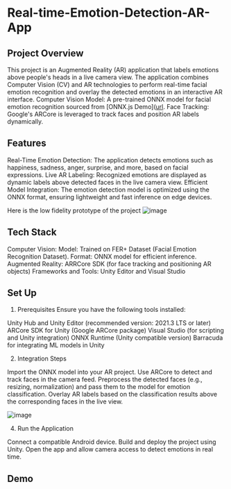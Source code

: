 # Real-time-Emotion-Detection-AR-App

## Project Overview
This project is an Augmented Reality (AR) application that labels emotions above people's heads in a live camera view. The application combines Computer Vision (CV) and AR technologies to perform real-time facial emotion recognition and overlay the detected emotions in an interactive AR interface.
Computer Vision Model: A pre-trained ONNX model for facial emotion recognition sourced from [ONNX.js Demo]([url](https://microsoft.github.io/onnxjs-demo/#/ ).
Face Tracking: Google's ARCore is leveraged to track faces and position AR labels dynamically.


## Features
Real-Time Emotion Detection: The application detects emotions such as happiness, sadness, anger, surprise, and more, based on facial expressions.
Live AR Labeling: Recognized emotions are displayed as dynamic labels above detected faces in the live camera view.
Efficient Model Integration: The emotion detection model is optimized using the ONNX format, ensuring lightweight and fast inference on edge devices.

Here is the low fidelity prototype of the project
![image](https://github.com/user-attachments/assets/fa2c85c4-7fca-4db0-b148-560b035a1436)


## Tech Stack
Computer Vision:
Model: Trained on FER+ Dataset (Facial Emotion Recognition Dataset).
Format: ONNX model for efficient inference.
Augmented Reality:
ARRCore SDK (for face tracking and positioning AR objects)
Frameworks and Tools:
Unity Editor and Visual Studio

## Set Up

1. Prerequisites
Ensure you have the following tools installed:

Unity Hub and Unity Editor (recommended version: 2021.3 LTS or later)
ARCore SDK for Unity (Google ARCore package)
Visual Studio (for scripting and Unity integration)
ONNX Runtime (Unity compatible version)
Barracuda for integrating ML models in Unity 

2. Integration Steps
   
Import the ONNX model into your AR project.
Use ARCore to detect and track faces in the camera feed.
Preprocess the detected faces (e.g., resizing, normalization) and pass them to the model for emotion classification.
Overlay AR labels based on the classification results above the corresponding faces in the live view.

![image](https://github.com/user-attachments/assets/61bd9f28-3778-472d-9803-1488a82d4e2e)


4. Run the Application
   
Connect a compatible Android device.
Build and deploy the project using Unity.
Open the app and allow camera access to detect emotions in real time.


## Demo


